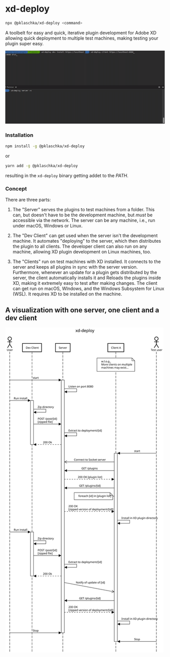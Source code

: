 # xd-deploy

```bash
npx @pklaschka/xd-deploy <command>
```

A toolbelt for easy and quick, iterative plugin development for Adobe XD allowing quick deployment to multiple test machines, making testing your plugin super easy.

![GIF demonstrating the tool](./example.gif)

### Installation
```bash
npm install -g @pklaschka/xd-deploy
```

or

```bash
yarn add -g @pklaschka/xd-deploy
```

resulting in the `xd-deploy` binary getting addet to the *PATH*.

### Concept

There are three parts:

1. The "Server" serves the plugins to test machines from a folder. This can, but doesn't have to be the development machine, but *must* be accessible via the network.
   The server can be any machine, i.e., run under macOS, Windows or Linux.

2. The "Dev Client" can get used when the server isn't the development machine. It automates "deploying" to the server, which then distributes the plugin to all clients.
   The developer client can also run on any machine, allowing XD plugin development on Linux machines, too.

3. The "Clients" run on test machines with XD installed. It connects to the server and keeps all plugins in sync with the server version. Furthermore, whenever an update for a plugin gets distributed by the server, the client automatically installs it and Reloads the plugins inside XD, making it extremely easy to test after making changes.
   The client can get run on macOS, WIndows, and the Windows Subsystem for Linux (WSL). It requires XD to be installed on the machine.

## A visualization with one server, one client and a dev client

![](./sequence-diagram.svg)
